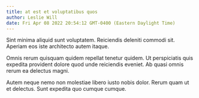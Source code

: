 ```yaml
---
title: at est et voluptatibus quos
author: Leslie Will
date: Fri Apr 08 2022 20:54:12 GMT-0400 (Eastern Daylight Time)
---
```

Sint minima aliquid sunt voluptatem. Reiciendis deleniti commodi sit. Aperiam eos iste architecto autem itaque.

 Omnis rerum quisquam quidem repellat tenetur quidem. Ut perspiciatis quis expedita provident dolore quod unde reiciendis eveniet. Ab quasi omnis rerum ea delectus magni.

 Autem neque nemo non molestiae libero iusto nobis dolor. Rerum quam ut et delectus. Sunt expedita quo cumque cumque.